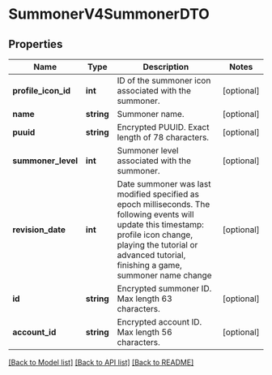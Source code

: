 # SummonerV4SummonerDTO

## Properties
Name | Type | Description | Notes
------------ | ------------- | ------------- | -------------
**profile_icon_id** | **int** | ID of the summoner icon associated with the summoner. | [optional] 
**name** | **string** | Summoner name. | [optional] 
**puuid** | **string** | Encrypted PUUID. Exact length of 78 characters. | [optional] 
**summoner_level** | **int** | Summoner level associated with the summoner. | [optional] 
**revision_date** | **int** | Date summoner was last modified specified as epoch milliseconds. The following events will update this timestamp: profile icon change, playing the tutorial or advanced tutorial, finishing a game, summoner name change | [optional] 
**id** | **string** | Encrypted summoner ID. Max length 63 characters. | [optional] 
**account_id** | **string** | Encrypted account ID. Max length 56 characters. | [optional] 

[[Back to Model list]](../README.md#documentation-for-models) [[Back to API list]](../README.md#documentation-for-api-endpoints) [[Back to README]](../README.md)


